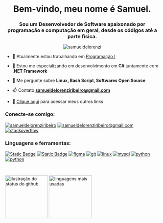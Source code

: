 <h1 align="center">Bem-vindo, meu nome é Samuel.</h1>
<h3 align="center">Sou um Desenvolvedor de Software apaixonado por programação e computação em geral, desde os códigos até a parte física.</h3>

<p align="center"> <img src="https://komarev.com/ghpvc/?username=samueldelorenzi&label=Profile%20views&color=green&style=for-the-badge" alt="samueldelorenzi" /> </p>

- 🔭 Atualmente estou trabalhando em [Programação I](https://github.com/samueldelorenzi/ProgramacaoI)

- 🌱 Estou me especializando em desenvolvimento em **C#** juntamente com **.NET Framework**

- 💬 Me pergunte sobre **Linux, Bash Script, Softwares Open Source**

- 📫 Contato **samueldelorenziribeiro@gmail.com**

- 📎 [Clique aqui](https://linktr.ee/samueldelorenzi) para acessar meus outros links

<h3 align="left">Conecte-se comigo:</h3>
<p align="left">
<a href="https://linkedin.com/in/samueldelorenziribeiro" target="blank"><img align="center" src="https://img.shields.io/badge/linkedin-3?style=for-the-badge&logo=linkedin&logoColor=white&color=%23136bc5" alt="samueldelorenziribeiro" /></a>
<a href="mailto:samueldelorenziribeiro@gmail.com" target="blank"><img align="center" src="https://img.shields.io/badge/gmail-3?style=for-the-badge&logo=gmail&logoColor=white&color=red" alt="samueldelorenziribeiro@gmail.com" /></a>
<a href="https://stackoverflow.com/users/23304166" target="blank"><img align="center" src="https://img.shields.io/badge/stack%20overflow-3?style=for-the-badge&logo=stackoverflow&logoColor=white&color=%23f38120" alt="stackoverflow" /></a>
</p>

<h3 align="left">Linguagens e ferramentas:</h3>
<p align="left"> 
  
<a href="https://www.gnu.org/software/bash/" target="_blank" rel="noreferrer"> <img alt="Static Badge" src="https://img.shields.io/badge/Bash Script-3333?style=for-the-badge&logo=gnubash&logoColor=white&color=black" alt="bash"/></a> <a href="https://www.w3schools.com/cs/" target="_blank" rel="noreferrer"> <img alt="Static Badge" src="https://img.shields.io/badge/C%23-333333333?style=for-the-badge&logo=csharp&logoColor=white&color=rgb(155%2C%2079%2C%20151)" alt="csharp"></a> <a href="https://www.figma.com/" target="_blank" rel="noreferrer"> <img src="https://img.shields.io/badge/figma-3333?style=for-the-badge&logo=figma&logoColor=white&color=%23a55fff" alt="figma"/></a> <a href="https://git-scm.com/" target="_blank" rel="noreferrer"> <img src="https://img.shields.io/badge/git-3?style=for-the-badge&logo=git&logoColor=white&color=%23f05030" alt="git"/></a> <a href="https://www.linux.org/" target="_blank" rel="noreferrer"> <img src="https://img.shields.io/badge/linux-3?style=for-the-badge&logo=linux&logoColor=white&color=black" alt="linux"/></a> <a href="https://www.mysql.com/" target="_blank" rel="noreferrer"> <img src="https://img.shields.io/badge/mysql-3?style=for-the-badge&logo=mysql&logoColor=white&color=%2300618c" alt="mysql"/></a> <a href="https://www.python.org" target="_blank" rel="noreferrer"> <img src="https://img.shields.io/badge/python-3?style=for-the-badge&logo=python&logoColor=white&color=%23447dae" alt="python"/></a> <a href="https://github.com/samueldelorenzi" target="_blank" rel="noreferrer"> <img src="https://img.shields.io/badge/github-3?style=for-the-badge&logo=github&logoColor=white&color=%2312161F" alt="python"/></a>

<br>
<p align="left">
  <img align='left' src="https://github-readme-stats.vercel.app/api?username=samueldelorenzi&theme=dark&show_icons=true" alt="ilustração do status do github" height="140">
  <img align='left' src="https://github-readme-stats.vercel.app/api/top-langs/?username=samueldelorenzi&hide=html&layout=compact&theme=dark" alt="linguagens mais usadas" height="140">
</p>
